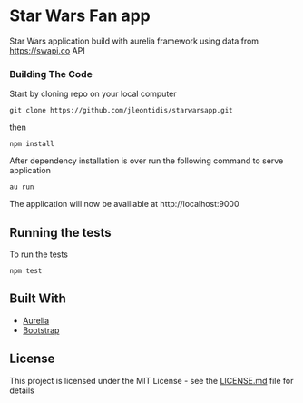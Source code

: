 # Star Wars Fan app

Star Wars application build with aurelia framework using data from https://swapi.co API

### Building The Code

Start by cloning repo on your local computer

```
git clone https://github.com/jleontidis/starwarsapp.git
```

then

```
npm install
```

After dependency installation is over run the following command to serve application

```
au run
```

The application will now be availiable at http://localhost:9000

## Running the tests

To run the tests 


```
npm test
```

## Built With

* [Aurelia](http://aurelia.io)
* [Bootstrap](http://getbootstrap.com/)

## License

This project is licensed under the MIT License - see the [LICENSE.md](LICENSE.md) file for details